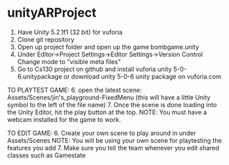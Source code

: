 # unityARProject

1. Have Unity 5.2.1f1 (32 bit) for vuforia
2. Clone git repository
3. Open up project folder and open up the game bombgame.unity
4. Under Editor->Project Settings->Editor Settings->Version Control
      Change mode to "visible meta files"
5. Go to Cs130 project on github and install vuforia unity 5-0-6.unitypackage 
      or download unity 5-0-6 unity package on vuforia.com 

TO PLAYTEST GAME:
6. open the latest scene: Assets/Scenes/jin's_playground-FixedMenu 
      (this will have a little Unity symbol to the left of the file name)
7. Once the scene is done loading into the Unity Editor, hit the play button at the top.
      NOTE: You must have a webcam installed for the game to work.

TO EDIT GAME:
6. Create your own scene to play around in under Assets/Scenes
      NOTE: You will be using your own scene for playtesting the features you add
7. Make sure you tell the team whenever you edit shared classes such as Gamestate
